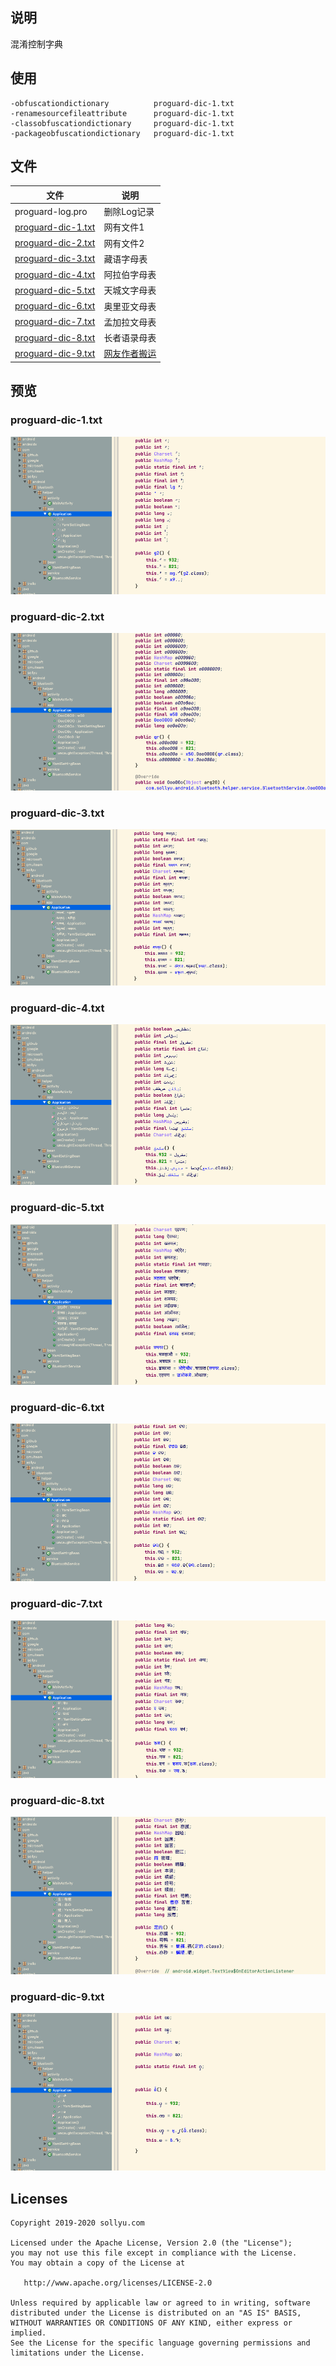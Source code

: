 ## 说明
混淆控制字典

## 使用

```
-obfuscationdictionary          proguard-dic-1.txt
-renamesourcefileattribute      proguard-dic-1.txt
-classobfuscationdictionary     proguard-dic-1.txt
-packageobfuscationdictionary   proguard-dic-1.txt
```

## 文件

|文件|说明|
|---|---|
|proguard-log.pro|删除Log记录|
|[proguard-dic-1.txt](#proguard-dic-1txt)|网有文件1|
|[proguard-dic-2.txt](#proguard-dic-2txt)|网有文件2|
|[proguard-dic-3.txt](#proguard-dic-3txt)|藏语字母表|
|[proguard-dic-4.txt](#proguard-dic-4txt)|阿拉伯字母表|
|[proguard-dic-5.txt](#proguard-dic-5txt)|天城文字母表|
|[proguard-dic-6.txt](#proguard-dic-6txt)|奥里亚文母表|
|[proguard-dic-7.txt](#proguard-dic-7txt)|孟加拉文母表|
|[proguard-dic-8.txt](#proguard-dic-8txt)|长者语录母表|
|[proguard-dic-9.txt](#proguard-dic-9txt)|[网友作者搬运](https://github.com/hqzxzwb/ProguardDictionaryGenerator)|

## 预览

### proguard-dic-1.txt

![image-20201112103307751](readme.assets/image-20201112103307751.png)

### proguard-dic-2.txt

![image-20201112103504396](readme.assets/image-20201112103504396.png)

### proguard-dic-3.txt

![image-20201112101705969](readme.assets/image-20201112101705969.png)

### proguard-dic-4.txt

![image-20201112101941585](readme.assets/image-20201112101941585.png)

### proguard-dic-5.txt

![image-20201112102209578](readme.assets/image-20201112102209578.png)

### proguard-dic-6.txt

![image-20201112102422912](readme.assets/image-20201112102422912.png)

### proguard-dic-7.txt

![image-20201112102652361](readme.assets/image-20201112102652361.png)

### proguard-dic-8.txt

![image-20201112102857086](readme.assets/image-20201112102857086.png)

### proguard-dic-9.txt

![image-20201112103051269](readme.assets/image-20201112103051269.png)

## Licenses

```
Copyright 2019-2020 sollyu.com

Licensed under the Apache License, Version 2.0 (the "License");
you may not use this file except in compliance with the License.
You may obtain a copy of the License at

   http://www.apache.org/licenses/LICENSE-2.0

Unless required by applicable law or agreed to in writing, software
distributed under the License is distributed on an "AS IS" BASIS,
WITHOUT WARRANTIES OR CONDITIONS OF ANY KIND, either express or implied.
See the License for the specific language governing permissions and
limitations under the License.
```
